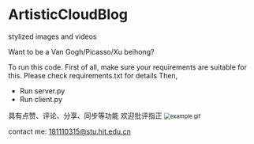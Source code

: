 # ArtisticCloudBlog
 stylized images and videos

Want to be a Van Gogh/Picasso/Xu beihong?

To run this code.
First of all, make sure your requirements are suitable for this. Please check requirements.txt for details
Then,
- Run server.py
- Run client.py

具有点赞、评论、分享、同步等功能
欢迎批评指正
<img src="example.gif" alt="example.gif" style="zoom:80%;" />

contact me: 181110315@stu.hit.edu.cn
